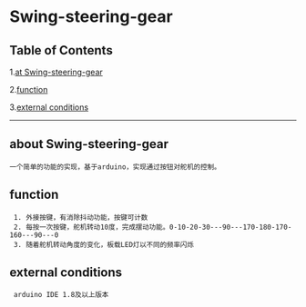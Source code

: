 # Swing-steering-gear

## Table of Contents
1.[at Swing-steering-gear](#abut-swing-steering-gear)

2.[function](#function)

3.[external conditions](#external-conditions)

-------------------------------------------------------------
## about Swing-steering-gear

    一个简单的功能的实现，基于arduino，实现通过按钮对舵机的控制。
## function
      
     1. 外接按键，有消除抖动功能，按键可计数
     2. 每按一次按键，舵机转动10度，完成摆动功能。0-10-20-30---90---170-180-170-160---90---0
     3. 随着舵机转动角度的变化，板载LED灯以不同的频率闪烁
## external conditions

     arduino IDE 1.8及以上版本
